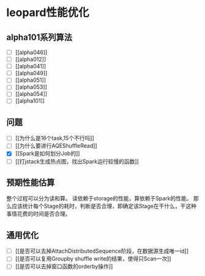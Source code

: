 # leopard性能优化

## alpha101系列算法
- [ ] [[alpha046]]
- [ ] [[alpha012]]
- [ ] [[alpha041]]
- [ ] [[alpha049]]
- [ ] [[alpha051]]
- [ ] [[alpha053]]
- [ ] [[alpha054]]
- [ ] [[alpha101]]

## 问题
- [ ] [[为什么是16个task,15个不行吗]]
- [ ] [[为什么要进行AQEShuffleRead]]
- [x] [[Spark是如何划分Job的]]
- [ ] [[打jstack生成热点图，找出Spark运行较慢的函数]]

## 预期性能估算
整个过程可以分为读和算。
读依赖于storage的性能，算依赖于Spark的性能。
那么应该统计每个Stage的耗时，判断是否合理，即确定该Stage在干什么，干这种事情花费的时间是否合理。

## 通用优化
- [ ] [[是否可以去掉AttachDistributedSequence阶段，在数据源生成唯一id]]
- [ ] [[是否可以复用Groupby shuffle write的结果，使得只Scan一次]]
- [ ] [[是否可以去掉窗口函数的orderby操作]]
